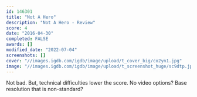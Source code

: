 ```yaml
---
id: 146301
title: "Not A Hero"
description: "Not A Hero - Review"
score: 4
date: "2016-04-30"
completed: FALSE
awards: []
modified_date: "2022-07-04"
screenshots: []
cover: "//images.igdb.com/igdb/image/upload/t_cover_big/co2yn1.jpg"
image: "//images.igdb.com/igdb/image/upload/t_screenshot_huge/sc9dtp.jpg"
---
```

Not bad. But, technical difficulties lower the score. No video options? Base resolution that is non-standard?
